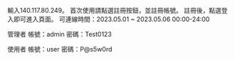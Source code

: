 輸入140.117.80.249。
首次使用請點選註冊按鈕，並註冊帳號。
註冊後，點選登入即可進入頁面。
可連線時間：2023.05.01 ~ 2023.05.06 00:00-24:00

管理者
帳號：admin
密碼：Test0123

使用者
帳號：user
密碼：P@s5w0rd
